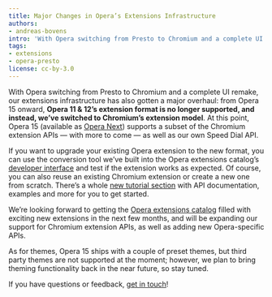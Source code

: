 ```yaml
---
title: Major Changes in Opera’s Extensions Infrastructure
authors:
- andreas-bovens
intro: 'With Opera switching from Presto to Chromium and a complete UI remake, our extensions infrastructure has also gotten a major overhaul: from Opera 15 onward, Opera 11 & 12’s extension format is no longer supported, and instead, we’ve switched to Chromium’s extension model.'
tags:
- extensions
- opera-presto
license: cc-by-3.0
---
```


With Opera switching from Presto to Chromium and a complete UI remake, our extensions infrastructure has also gotten a major overhaul: from Opera 15 onward, **Opera 11 & 12’s extension format is no longer supported, and instead, we’ve switched to Chromium’s extension model**. At this point, Opera 15 (available as [Opera Next][1]) supports a subset of the Chromium extension APIs — with more to come — as well as our own Speed Dial API.

[1]: http://www.opera.com/next/

If you want to upgrade your existing Opera extension to the new format, you can use the conversion tool we’ve built into the Opera extensions catalog’s [developer interface][2] and test if the extension works as expected. Of course, you can also reuse an existing Chromium extension or create a new one from scratch. There’s a whole [new tutorial section][3] with API documentation, examples and more for you to get started.

[2]: https://addons.opera.com/developer/
[3]: https://dev.opera.com/extensions/

We’re looking forward to getting the [Opera extensions catalog][4] filled with exciting new extensions in the next few months, and will be expanding our support for Chromium extension APIs, as well as adding new Opera-specific APIs.

[4]: https://addons.opera.com/extensions/

As for themes, Opera 15 ships with a couple of preset themes, but third party themes are not supported at the moment; however, we plan to bring theming functionality back in the near future, so stay tuned.

If you have questions or feedback, [get in touch][5]!

[5]: https://twitter.com/odevrel
